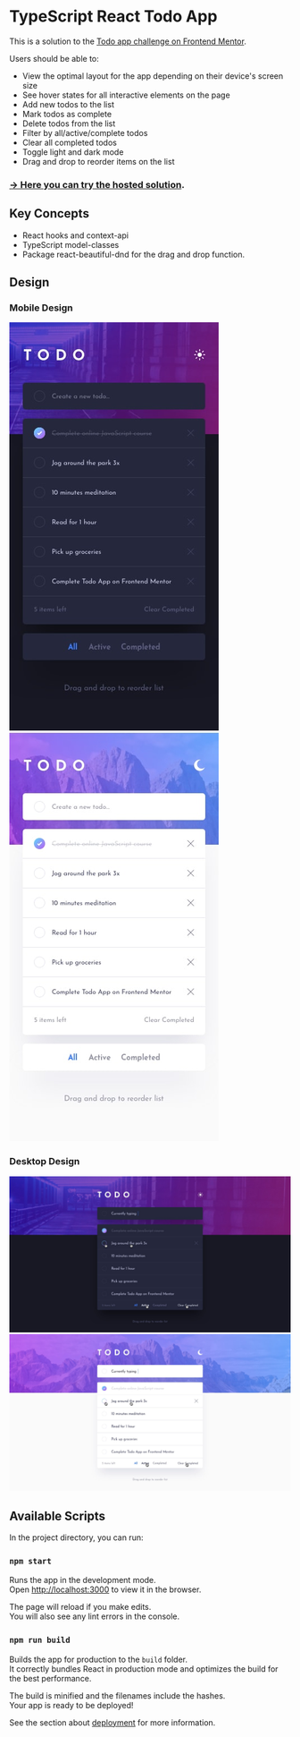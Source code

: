 # TypeScript React Todo App

This is a solution to the [Todo app challenge on Frontend Mentor](https://www.frontendmentor.io/challenges/todo-app-Su1_KokOW). 

Users should be able to:

- View the optimal layout for the app depending on their device's screen size
- See hover states for all interactive elements on the page
- Add new todos to the list
- Mark todos as complete
- Delete todos from the list
- Filter by all/active/complete todos
- Clear all completed todos
- Toggle light and dark mode
- Drag and drop to reorder items on the list

### [&rarr; Here you can try the hosted solution](https://brave-leavitt-8cf002.netlify.app/).

## Key Concepts
- React hooks and context-api
- TypeScript model-classes 
- Package react-beautiful-dnd for the drag and drop function.

## Design
### Mobile Design
![](https://raw.githubusercontent.com/zettelmann/ts-react-todo-list-app/main/designs/mobile-design-dark.jpg)
![](https://raw.githubusercontent.com/zettelmann/ts-react-todo-list-app/main/designs/mobile-design-light.jpg)

### Desktop Design
![](https://raw.githubusercontent.com/zettelmann/ts-react-todo-list-app/main/designs/active-states-dark.jpg)
![](https://raw.githubusercontent.com/zettelmann/ts-react-todo-list-app/main/designs/active-states-light.jpg)

## Available Scripts

In the project directory, you can run:

### `npm start`

Runs the app in the development mode.\
Open [http://localhost:3000](http://localhost:3000) to view it in the browser.

The page will reload if you make edits.\
You will also see any lint errors in the console.

### `npm run build`

Builds the app for production to the `build` folder.\
It correctly bundles React in production mode and optimizes the build for the best performance.

The build is minified and the filenames include the hashes.\
Your app is ready to be deployed!

See the section about [deployment](https://facebook.github.io/create-react-app/docs/deployment) for more information.
